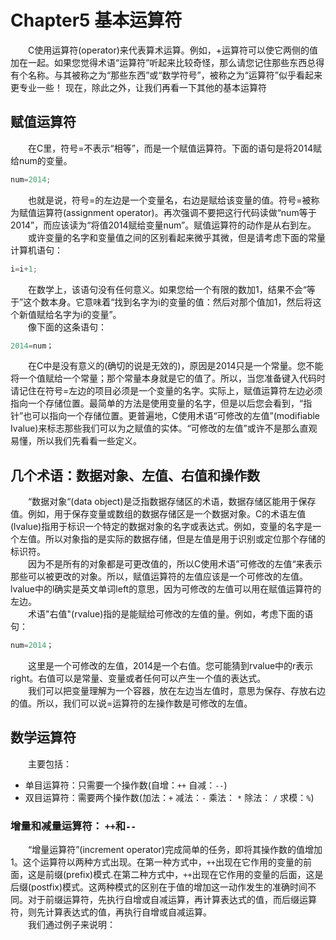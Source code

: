 # Chapter5 基本运算符 

&emsp;&emsp;C使用运算符(operator)来代表算术运算。例如，+运算符可以使它两侧的值加在一起。如果您觉得术语“运算符”听起来比较奇怪，那么请您记住那些东西总得有个名称。与其被称之为“那些东西”或“数学符号”，被称之为“运算符”似乎看起来更专业一些！ 现在，除此之外，让我们再看一下其他的基本运算符<br> 

## 赋值运算符
&emsp;&emsp;在C里，符号=不表示“相等”，而是一个赋值运算符。下面的语句是将2014赋给num的变量。 <br>
```C
num=2014;
``` 
&emsp;&emsp;也就是说，符号=的左边是一个变量名，右边是赋给该变量的值。符号=被称为赋值运算符(assignment operator)。再次强调不要把这行代码读做“num等于2014”，而应该读为“将值2014赋给变量num”。赋值运算符的动作是从右到左。 <br>
&emsp;&emsp;或许变量的名字和变量值之间的区别看起来微乎其微，但是请考虑下面的常量计算机语句： <br>
```C
i=i+1; 
```
&emsp;&emsp;在数学上，该语句没有任何意义。如果您给一个有限的数加1，结果不会“等于”这个数本身。它意味着“找到名字为i的变量的值：然后对那个值加1，然后将这个新值赋给名字为i的变量”。 <br>
&emsp;&emsp;像下面的这条语句： <br>
```C
2014=num；
``` 
&emsp;&emsp;在C中是没有意义的(确切的说是无效的)，原因是2014只是一个常量。您不能将一个值赋给一个常量；那个常量本身就是它的值了。所以，当您准备键入代码时请记住在符号=左边的项目必须是一个变量的名字。实际上，赋值运算符左边必须指向一个存储位置。最简单的方法是使用变量的名字，但是以后您会看到，“指针”也可以指向一个存储位置。更普遍地，C使用术语“可修改的左值”(modifiable Ivalue)来标志那些我们可以为之赋值的实体。“可修改的左值”或许不是那么直观易懂，所以我们先看看一些定义。 <br>
## 几个术语：数据对象、左值、右值和操作数
&emsp;&emsp;“数据对象“(data object)是泛指数据存储区的术语，数据存储区能用于保存值。例如，用于保存变量或数组的数据存储区是一个数据对象。C的术语左值(lvalue)指用于标识一个特定的数据对象的名字或表达式。例如，变量的名字是一个左值。所以对象指的是实际的数据存储，但是左值是用于识别或定位那个存储的标识符。<br> 
&emsp;&emsp;因为不是所有的对象都是可更改值的，所以C使用术语”可修改的左值“来表示那些可以被更改的对象。所以，赋值运算符的左值应该是一个可修改的左值。lvalue中的l确实是英文单词left的意思，因为可修改的左值可以用在赋值运算符的左边。 <br>
&emsp;&emsp;术语"右值"(rvalue)指的是能赋给可修改的左值的量。例如，考虑下面的语句：
```C
num=2014；
``` 
&emsp;&emsp;这里是一个可修改的左值，2014是一个右值。您可能猜到rvalue中的r表示right。右值可以是常量、变量或者任何可以产生一个值的表达式。 <br>
&emsp;&emsp;我们可以把变量理解为一个容器，放在左边当左值时，意思为保存、存放右边的值。所以，我们可以说=运算符的左操作数是可修改的左值。 <br>
## 数学运算符
&emsp;&emsp;主要包括： 
* 单目运算符：只需要一个操作数(自增：`++` 自减：`--`) 
* 双目运算符：需要两个操作数(加法：`+` 减法：`-` 乘法： `*` 除法： `/` 求模：`%`) 
### 增量和减量运算符： `++`和`--` 
&emsp;&emsp;“增量运算符”(increment operator)完成简单的任务，即将其操作数的值增加1。这个运算符以两种方式出现。在第一种方式中，`++`出现在它作用的变量的前面，这是前缀(prefix)模式.在第二种方式中，`++`出现在它作用的变量的后面，这是后缀(postfix)模式。这两种模式的区别在于值的增加这一动作发生的准确时间不同。对于前缀运算符，先执行自增或自减运算，再计算表达式的值，而后缀运算符，则先计算表达式的值，再执行自增或自减运算。 <br>
&emsp;&emsp;我们通过例子来说明： 